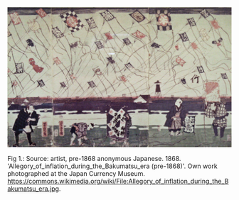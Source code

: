 



![allegory of inflation in the bakumatsu 幕末 era](/img_Allegory_of_inflation_during_the_Bakumatsu_era.jpg)

Fig 1.: Source: artist, pre-1868 anonymous Japanese. 1868. 'Allegory_of_inflation_during_the_Bakumatsu_era (pre-1868)'. Own work photographed at the Japan Currency Museum. https://commons.wikimedia.org/wiki/File:Allegory_of_inflation_during_the_Bakumatsu_era.jpg.
